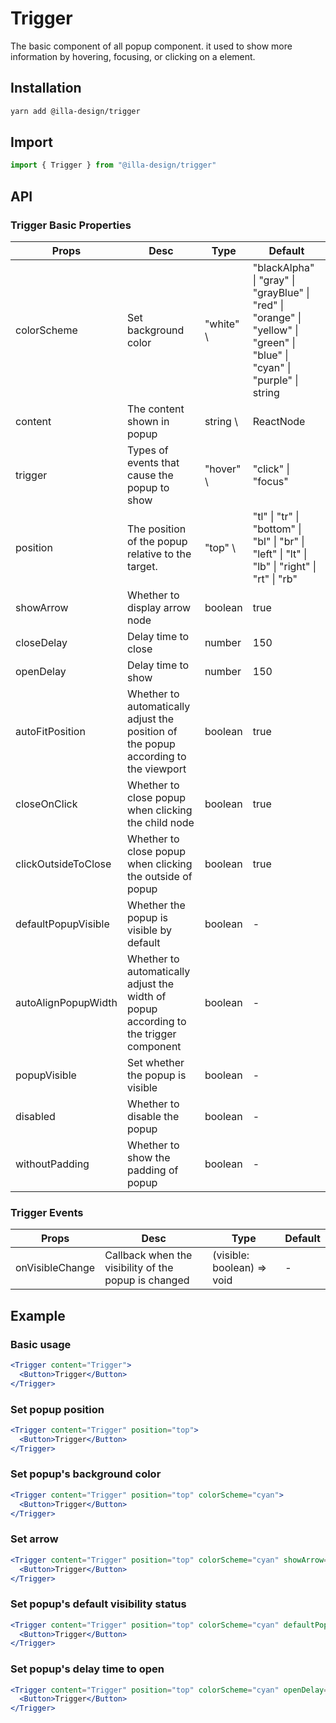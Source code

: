 # Trigger

The basic component of all popup component. it used to show more information by hovering, focusing, or clicking on a element.

## Installation

```bash
yarn add @illa-design/trigger
```

## Import

```jsx
import { Trigger } from "@illa-design/trigger"
```

## API

### Trigger Basic Properties

| Props               | Desc                                                                                   | Type       | Default                                                                                                                                        |
| ------------------- | -------------------------------------------------------------------------------------- | ---------- | ---------------------------------------------------------------------------------------------------------------------------------------------- |
| colorScheme         | Set background color                                                                   | "white" \ | "blackAlpha" \| "gray" \| "grayBlue" \| "red" \| "orange" \| "yellow" \| "green" \| "blue"  \| "cyan" \| "purple" \| string | "gray" |
| content             | The content shown in popup                                                             | string \  | ReactNode                                          | -                                                                                         |
| trigger             | Types of events that cause the popup to show                                           | "hover" \ | "click" \| "focus"                                | "hover"                                                                                   |
| position            | The position of the popup relative to the target.                                      | "top" \   | "tl" \| "tr" \| "bottom" \| "bl" \| "br" \| "left" \| "lt" \| "lb" \| "right" \| "rt" \| "rb" | "top"                                |
| showArrow           | Whether to display arrow node                                                          | boolean    | true                                                                                                                                           |
| closeDelay          | Delay time to close                                                                    | number     | 150                                                                                                                                            |
| openDelay           | Delay time to show                                                                     | number     | 150                                                                                                                                            |
| autoFitPosition     | Whether to automatically adjust the position of the popup according to the viewport    | boolean    | true                                                                                                                                           |
| closeOnClick        | Whether to close popup when clicking the child node                                    | boolean    | true                                                                                                                                           |
| clickOutsideToClose | Whether to close popup when clicking the outside of popup                              | boolean    | true                                                                                                                                           |
| defaultPopupVisible | Whether the popup is visible by default                                                | boolean    | -                                                                                                                                              |
| autoAlignPopupWidth | Whether to automatically adjust  the width of popup according to the trigger component | boolean    | -                                                                                                                                              |
| popupVisible        | Set whether the  popup is visible                                                      | boolean    | -                                                                                                                                              |
| disabled            | Whether to disable the popup                                                           | boolean    | -                                                                                                                                              |
| withoutPadding      | Whether to show the padding of popup                                                   | boolean    | -                                                                                                                                              |

### Trigger Events

| Props           | Desc                                                 | Type                       | Default |
| --------------- | ---------------------------------------------------- | -------------------------- | ------- |
| onVisibleChange | Callback when the visibility of the popup is changed | (visible: boolean) => void | -       |



## Example

### Basic usage

```jsx
<Trigger content="Trigger">
  <Button>Trigger</Button>
</Trigger>
```

### Set popup position

```jsx
<Trigger content="Trigger" position="top">
  <Button>Trigger</Button>
</Trigger>
```

### Set popup's background color

```jsx
<Trigger content="Trigger" position="top" colorScheme="cyan">
  <Button>Trigger</Button>
</Trigger>
```

### Set arrow

```jsx
<Trigger content="Trigger" position="top" colorScheme="cyan" showArrow={false}>
  <Button>Trigger</Button>
</Trigger>
```

### Set popup's default visibility status

```jsx
<Trigger content="Trigger" position="top" colorScheme="cyan" defaultPopupVisible>
  <Button>Trigger</Button>
</Trigger>
```

### Set popup's delay time to open

```jsx
<Trigger content="Trigger" position="top" colorScheme="cyan" openDelay={1000} closeDelay={1000}>
  <Button>Trigger</Button>
</Trigger>
```

